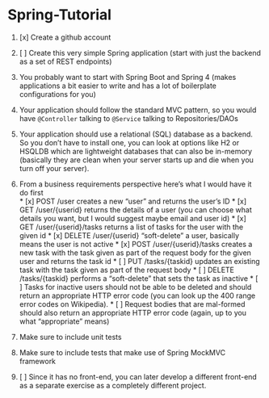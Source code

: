 # Spring-Tutorial

1. [x] Create a github account

2. [ ] Create this very simple Spring application (start with just the backend as a set of REST endpoints)

  1. You probably want to start with Spring Boot and Spring 4 (makes applications a bit easier to write and has a lot of boilerplate configurations for you)  
  2. Your application should follow the standard MVC pattern, so you would have `@Controller` talking to `@Service` talking to Repositories/DAOs
  3. Your application should use a relational (SQL) database as a backend. So you don’t have to install one, you can look at options like H2 or HSQLDB which are lightweight databases that can also be in-memory (basically they are clean when your server starts up and die when you turn off your server).
  4. From a business requirements perspective here’s what I would have it do first  
    * [x] POST /user creates a new “user” and returns the user’s ID
    * [x] GET /user/{userid} returns the details of a user (you can choose what details you want, but I would suggest maybe email and user id)
    * [x] GET /user/{userid}/tasks returns a list of tasks for the user with the given id
    * [x] DELETE /user/{userid} “soft-delete” a user, basically means the user is not active
    * [x] POST /user/{userid}/tasks creates a new task with the task given as part of the request body for the given user and returns the task id
    * [ ] PUT /tasks/{taskid} updates an existing task with the task given as part of the request body
    * [ ] DELETE /tasks/{taskid} performs a “soft-delete” that sets the task as inactive
    * [ ] Tasks for inactive users should not be able to be deleted and should return an appropriate HTTP error code (you can look up the 400 range error codes on Wikipedia).
    * [ ] Request bodies that are mal-formed should also return an appropriate HTTP error code (again, up to you what “appropriate” means)
  5. Make sure to include unit tests
  6. Make sure to include tests that make use of Spring MockMVC framework
  
3. [ ] Since it has no front-end, you can later develop a different front-end as a separate exercise as a completely different project.